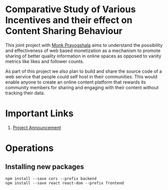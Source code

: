 # Comparative Study of Various Incentives and their effect on Content Sharing Behaviour

This joint project with [Monk Prayogshala](https://www.monkprayogshala.in/) aims to understand the possibility and effectiveness of web based monetization as a mechanism to promote sharing of better quality information in online spaces as opposed to vanity metrics like likes and follower counts. 

As part of this project we also plan to build and share the source code of a web service that people could self host in their communities. This would enable anyone to create an online content platform that rewards its community members for sharing and engaging with their content without tracking their data.

# Important Links 
1. [Project Announcement](https://www.grantfortheweb.org/blog/announcing-our-newest-cohort-of-awardees)


# Operations

## Installing new packages
```
npm install --save cors --prefix backend
npm install --save react react-dom --prefix frontend
```